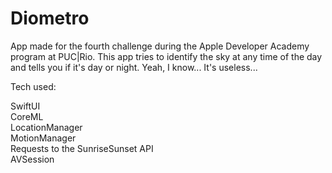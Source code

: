 # Diometro

App made for the fourth challenge during the Apple Developer Academy program at PUC|Rio.
This app tries to identify the sky at any time of the day and tells you if it's day or night.
Yeah, I know... It's useless...

Tech used:

SwiftUI<br/>
CoreML<br/>
LocationManager<br/>
MotionManager<br/>
Requests to the SunriseSunset API<br/>
AVSession<br/>

